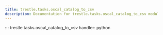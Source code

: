 ```yaml
---
title: trestle.tasks.oscal_catalog_to_csv
description: Documentation for trestle.tasks.oscal_catalog_to_csv module
---
```


::: trestle.tasks.oscal_catalog_to_csv
handler: python
